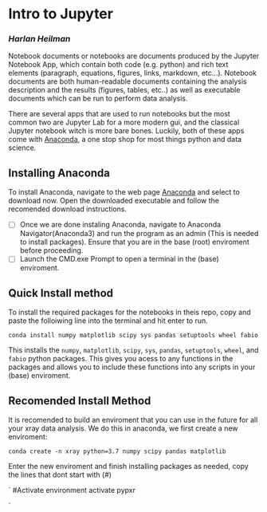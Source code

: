 # Intro to Jupyter
### *Harlan Heilman*

Notebook documents or notebooks are documents produced by the Jupyter Notebook App, which contain both code (e.g. python) and rich text elements (paragraph, equations, figures, links, markdown, etc…). Notebook documents are both human-readable documents containing the analysis description and the results (figures, tables, etc..) as well as executable documents which can be run to perform data analysis.

There are several apps that are used to run notebooks but the most common two are Jupyter Lab for a more modern gui, and the classical Jupyter notebook witch is more bare bones. Luckily, both of these apps come with [Anaconda](https://www.anaconda.com/), a one stop shop for most things python and data science. 

## Installing Anaconda

To install Anaconda, navigate to the web page [Anaconda](https://www.anaconda.com/) and select to download now. Open the downloaded executable and follow the recomended download instructions. 

- [ ] Once we are done instaling Anaconda, navigate to Anaconda Navigator(Anaconda3) and run the program as an admin (This is needed to install packages). Ensure that you are in the base (root) enviroment before proceeding. 
- [ ] Launch the CMD.exe Prompt to open a terminal in the (base) enviroment. 

## Quick Install method

To install the required packages for the notebooks in theis repo, copy and paste the folloiwing line into the terminal and hit enter to run. 

`conda install numpy matplotlib scipy sys pandas setuptools wheel fabio`

This installs the `numpy`, `matplotlib`, `scipy`, `sys`, `pandas`, `setuptools`, `wheel`, and `fabio` python packages. This gives you acess to any functions in the packages and allows you to include these functions into any scripts in your (base) enviroment. 

## Recomended Install Method

It is recomended to build an enviroment that you can use in the future for all your xray data analysis. We do this in anaconda, we first create a new enviroment:

`conda create -n xray python=3.7 numpy scipy pandas matplotlib`

Enter the new enviroment and finish installing packages as needed, copy the lines that dont start with (#)

`
#Activate environment
activate pypxr

`

